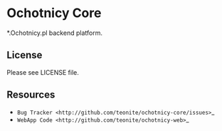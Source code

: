 Ochotnicy Core
==============

*.Ochotnicy.pl backend platform.

License
-------

Please see LICENSE file.

Resources
---------

* `Bug Tracker <http://github.com/teonite/ochotnicy-core/issues>`_
* `WebApp Code <http://github.com/teonite/ochotnicy-web>`_
